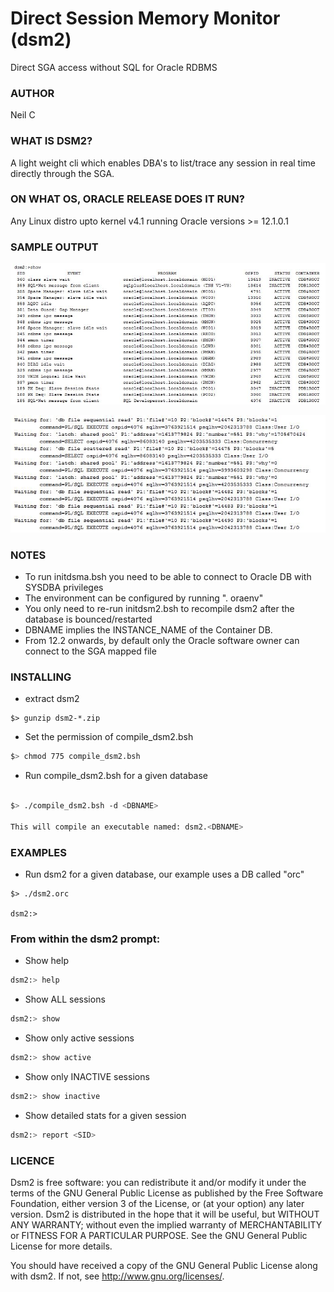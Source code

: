 Direct Session Memory Monitor (dsm2)
===================================

Direct SGA access without SQL for Oracle RDBMS

### AUTHOR

 Neil C
	
### WHAT IS DSM2?
	
A light weight cli which enables DBA's to list/trace any session in real time directly 
through the SGA. 

### ON WHAT OS, ORACLE RELEASE DOES IT RUN?

 Any Linux distro upto kernel v4.1 running Oracle versions >= 12.1.0.1
 
### SAMPLE OUTPUT

![alt tag](screenshots/dsm2SummaryView.JPG)
	
![alt tag](screenshots/dsm2ProfileView.JPG)
	
### NOTES
	 
 * To run initdsma.bsh you need to be able to connect to Oracle DB with SYSDBA privileges 
 * The environment can be configured by running ". oraenv"
 * You only need to re-run initdsm2.bsh to recompile dsm2 after the database is bounced/restarted
 * DBNAME implies the INSTANCE_NAME of the Container DB.
 * From 12.2 onwards, by default only the Oracle software owner can connect to the SGA mapped file
 
### INSTALLING

* extract dsm2 

```
$> gunzip dsm2-*.zip
```

 *  Set the permission of compile_dsm2.bsh

```bash
$> chmod 775 compile_dsm2.bsh
``` 

 *  Run compile_dsm2.bsh for a given database

```bash

$> ./compile_dsm2.bsh -d <DBNAME>

This will compile an executable named: dsm2.<DBNAME>
```

### EXAMPLES

 * Run dsm2 for a given database, our example uses a DB called "orc"
```
$> ./dsm2.orc
    
dsm2:>

```
### From within the dsm2 prompt:

 * Show help
```bash
dsm2:> help
```

 * Show ALL sessions
```bash
dsm2:> show
```

* Show only active sessions
```bash
dsm2:> show active
```

 * Show only INACTIVE sessions
```bash
dsm2:> show inactive
```

 * Show detailed stats for a given session
```bash
dsm2:> report <SID>
```

### LICENCE

Dsm2 is free software: you can redistribute it and/or modify
it under the terms of the GNU General Public License as published by
the Free Software Foundation, either version 3 of the License, or
(at your option) any later version.
Dsm2 is distributed in the hope that it will be useful,
but WITHOUT ANY WARRANTY; without even the implied warranty of
MERCHANTABILITY or FITNESS FOR A PARTICULAR PURPOSE.  See the
GNU General Public License for more details.

You should have received a copy of the GNU General Public License
along with dsm2.  If not, see <http://www.gnu.org/licenses/>.
